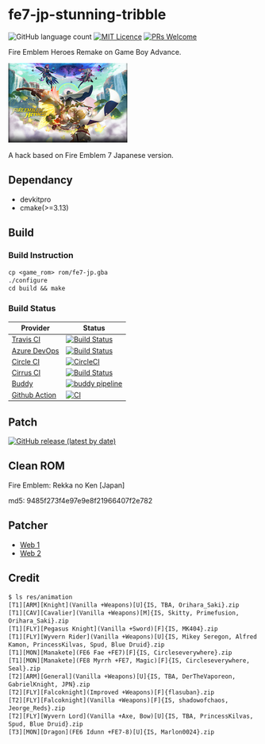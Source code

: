 # fe7-jp-stunning-tribble
![GitHub language count](https://img.shields.io/github/languages/count/laqieer/fe7-jp-stunning-tribble) [![MIT Licence](https://badges.frapsoft.com/os/mit/mit.svg?v=103)](https://opensource.org/licenses/mit-license.php) [![PRs Welcome](https://img.shields.io/badge/PRs-welcome-brightgreen.svg?style=flat-square)](http://makeapullrequest.com)

Fire Emblem Heroes Remake on Game Boy Advance.

![title screen](res/gfx/raw/title_screen.png)

A hack based on Fire Emblem 7 Japanese version.

## Dependancy
* devkitpro
* cmake(>=3.13)

## Build
### Build Instruction
```
cp <game_rom> rom/fe7-jp.gba
./configure
cd build && make
```

### Build Status

|Provider|Status|
|---|---|
|[Travis CI](https://travis-ci.org/)|[![Build Status](https://travis-ci.com/laqieer/fe7-jp-stunning-tribble.svg?branch=master)](https://travis-ci.com/laqieer/fe7-jp-stunning-tribble)|
|[Azure DevOps](https://azure.microsoft.com/en-us/services/devops/?nav=min)|[![Build Status](https://dev.azure.com/laqieer/fe7-jp-stunning-tribble/_apis/build/status/fe7-jp-stunning-tribble-CI?branchName=master)](https://dev.azure.com/laqieer/fe7-jp-stunning-tribble/_build/latest?definitionId=6&branchName=master)|
|[Circle CI](https://circleci.com/)|[![CircleCI](https://circleci.com/gh/laqieer/fe7-jp-stunning-tribble.svg?style=svg)](https://app.circleci.com/gh/laqieer/fe7-jp-stunning-tribble/pipelines)|
|[Cirrus CI](https://cirrus-ci.org/)|[![Build Status](https://api.cirrus-ci.com/github/laqieer/fe7-jp-stunning-tribble.svg)](https://cirrus-ci.com/github/laqieer/fe7-jp-stunning-tribble)|
|[Buddy](https://buddy.works/)|[![buddy pipeline](https://app.buddy.works/laqieer/fe7-jp-stunning-tribble/pipelines/pipeline/242079/badge.svg?token=17a080ae6f8b131ee525769bd14c9c265def2701a1a6e03ec223ca9213c46a9f "buddy pipeline")](https://app.buddy.works/laqieer/fe7-jp-stunning-tribble/pipelines/pipeline/242079)|
|[Github Action](https://github.com/features/actions)|[![CI](https://github.com/laqieer/fe7-jp-stunning-tribble/workflows/CI/badge.svg)](https://github.com/laqieer/fe7-jp-stunning-tribble/actions?query=workflow%3ACI)|

## Patch
[![GitHub release (latest by date)](https://img.shields.io/github/v/release/laqieer/fe7-jp-stunning-tribble)](https://github.com/laqieer/fe7-jp-stunning-tribble/releases/latest)

## Clean ROM
Fire Emblem: Rekka no Ken \[Japan\]

md5: 9485f273f4e97e9e8f21966407f2e782

## Patcher
- [Web 1](https://www.marcrobledo.com/RomPatcher.js/)
- [Web 2](https://hack64.net/tools/patcher.php)

## Credit
```
$ ls res/animation
[T1][ARM][Knight](Vanilla +Weapons)[U]{IS, TBA, Orihara_Saki}.zip
[T1][CAV][Cavalier](Vanilla +Weapons)[M]{IS, Skitty, Primefusion, Orihara_Saki}.zip
[T1][FLY][Pegasus Knight](Vanilla +Sword)[F]{IS, MK404}.zip
[T1][FLY][Wyvern Rider](Vanilla +Weapons)[U]{IS, Mikey Seregon, Alfred Kamon, PrincessKilvas, Spud, Blue Druid}.zip
[T1][MON][Manakete](FE6 Fae +FE7)[F]{IS, Circleseverywhere}.zip
[T1][MON][Manakete](FE8 Myrrh +FE7, Magic)[F]{IS, Circleseverywhere, Seal}.zip
[T2][ARM][General](Vanilla +Weapons)[U]{IS, TBA, DerTheVaporeon, GabrielKnight, JPN}.zip
[T2][FLY][Falcoknight](Improved +Weapons)[F]{flasuban}.zip
[T2][FLY][Falcoknight](Vanilla +Weapons)[F]{IS, shadowofchaos, Jeorge_Reds}.zip
[T2][FLY][Wyvern Lord](Vanilla +Axe, Bow)[U]{IS, TBA, PrincessKilvas, Spud, Blue Druid}.zip
[T3][MON][Dragon](FE6 Idunn +FE7-8)[U]{IS, Marlon0024}.zip
```
